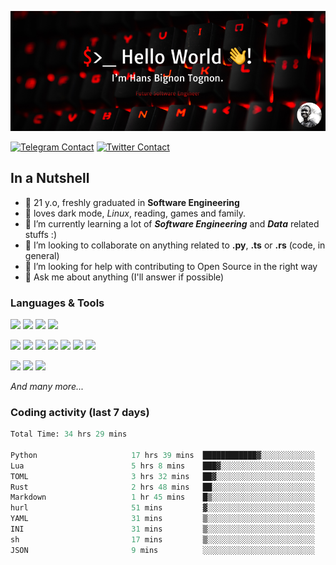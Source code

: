 ![Cover](assets/gh-readme-cover.png)

[![Telegram Contact](https://img.shields.io/badge/Telegram-%230088CC.svg?style=for-the-badge&logo=telegram&logoColor=white)](https://t.me/hanstobi) [![Twitter Contact](https://img.shields.io/badge/Twitter-%2308A0E9.svg?style=for-the-badge&logo=twitter&logoColor=white)](https://twitter.com/_tobihans)

## In a Nutshell
- 👤 21 y.o, freshly graduated in **Software Engineering**
- 🖤 loves dark mode, *Linux*, reading, games and family.
- 🌱 I’m currently learning a lot of ***Software Engineering*** and ***Data*** related stuffs :)
- 👯 I’m looking to collaborate on anything related to **.py**, **.ts** or **.rs** (code, in general)
- 🤔 I’m looking for help with contributing to Open Source in the right way
- 💬 Ask me about anything (I'll answer if possible)

### Languages & Tools
![](https://img.shields.io/badge/Linux-%23eab30f.svg?style=for-the-badge&logo=linux&logoColor=black) ![](https://img.shields.io/badge/Git-%23e54a2f.svg?style=for-the-badge&logo=git&logoColor=white) ![](https://img.shields.io/badge/Github-%231a1d21.svg?style=for-the-badge&logo=github&logoColor=white) ![](https://img.shields.io/badge/Docker-%230394f0.svg?style=for-the-badge&logo=docker&logoColor=white)

![](https://img.shields.io/badge/C-%231a1d21.svg?style=for-the-badge&logo=C&logoColor=white) ![](https://img.shields.io/badge/TypeScript-%230074c2.svg?style=for-the-badge&logo=typescript&logoColor=white) ![](https://img.shields.io/badge/Python-%23f0c540.svg?style=for-the-badge&logo=python) ![](https://img.shields.io/badge/Rust-%23ea4800.svg?style=for-the-badge&logo=rust) ![](https://img.shields.io/badge/Php-%237175aa.svg?style=for-the-badge&logo=php&logoColor=white) ![](https://img.shields.io/badge/HTML-%23d84924.svg?style=for-the-badge&logo=html5&logoColor=white) ![](https://img.shields.io/badge/Scss-%23c45f92.svg?style=for-the-badge&logo=sass&logoColor=white)

![](https://img.shields.io/badge/Vue-%23314559.svg?style=for-the-badge&logo=vue.js) ![](https://img.shields.io/badge/Laravel-%23e54a2f.svg?style=for-the-badge&logo=laravel&logoColor=white) ![](https://img.shields.io/badge/Adonis-%235a45ff.svg?style=for-the-badge&logo=adonisjs)

*And many more...*

### Coding activity (last 7 days)
<!--START_SECTION:waka-->

```python
Total Time: 34 hrs 29 mins

Python                     17 hrs 39 mins  ████████████▓░░░░░░░░░░░░   51.11 %
Lua                        5 hrs 8 mins    ███▓░░░░░░░░░░░░░░░░░░░░░   14.87 %
TOML                       3 hrs 32 mins   ██▓░░░░░░░░░░░░░░░░░░░░░░   10.23 %
Rust                       2 hrs 48 mins   ██░░░░░░░░░░░░░░░░░░░░░░░   08.10 %
Markdown                   1 hr 45 mins    █▒░░░░░░░░░░░░░░░░░░░░░░░   05.07 %
hurl                       51 mins         ▓░░░░░░░░░░░░░░░░░░░░░░░░   02.47 %
YAML                       31 mins         ▒░░░░░░░░░░░░░░░░░░░░░░░░   01.53 %
INI                        31 mins         ▒░░░░░░░░░░░░░░░░░░░░░░░░   01.52 %
sh                         17 mins         ▒░░░░░░░░░░░░░░░░░░░░░░░░   00.84 %
JSON                       9 mins          ░░░░░░░░░░░░░░░░░░░░░░░░░   00.46 %
```

<!--END_SECTION:waka-->
